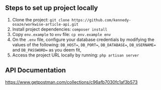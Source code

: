 ## Steps to set up project locally

1. Clone the project: `git clone https://github.com/kennedy-osaze/workwise-article-api.git`
2. Install project dependencies: `composer install`
3. Copy `env.example` to `env` file: `cp env.example env`
4. On the `.env` file, configure your database credentials by modifying the values of the following: `DB_HOST=`, `DB_PORT=`, `DB_DATABASE=`, `DB_USERNAME=` and `DB_PASSWORD=` as you deem fit,
5. Access the project URL locally by running: `php artisan server`

## API Documentation

https://www.getpostman.com/collections/c96afb7030fc1af3b573
